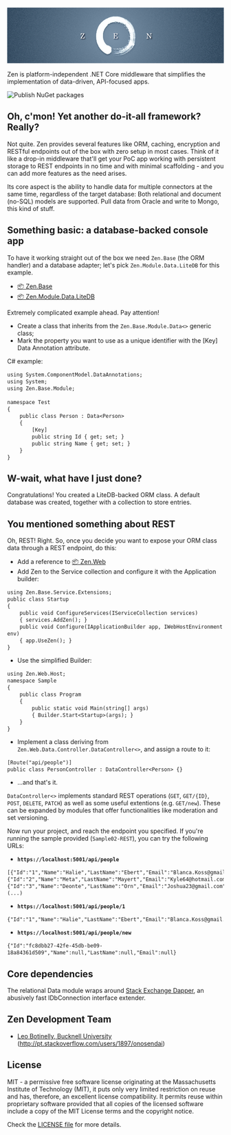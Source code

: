 <p align="center">
  <img src="https://raw.githubusercontent.com/lbotinelly/zen/master/static/res/zen-banner.png">
</p>

Zen is platform-independent .NET Core middleware that simplifies the implementation of data-driven, API-focused apps.

![Publish NuGet packages](https://github.com/lbotinelly/zen/workflows/Publish%20NuGet%20packages/badge.svg)

## Oh, c'mon! Yet another do-it-all framework? Really?

Not quite. Zen provides several features like ORM, caching, encryption and RESTful endpoints out of the box with zero setup in most cases. Think of it like a drop-in middleware that'll get your PoC app working with persistent storage to REST endpoints in no time and with minimal scaffolding - and you can add more features as the need arises.

Its core aspect is the ability to handle data for multiple connectors at the same time, regardless of the target database: Both relational and document (no-SQL) models are supported. Pull data from Oracle and write to Mongo, this kind of stuff.

## Something basic: a database-backed console app

To have it working straight out of the box we need `Zen.Base` (the ORM handler) and a database adapter; let's pick `Zen.Module.Data.LiteDB` for this example.

- [📦 Zen.Base](https://www.nuget.org/packages/Zen.Base/)
- [📦 Zen.Module.Data.LiteDB](https://www.nuget.org/packages/Zen.Module.Data.LiteDB/)

Extremely complicated example ahead. Pay attention!
 - Create a class that inherits from the `Zen.Base.Module.Data<>` generic class;
 - Mark the property you want to use as a unique identifier with the [Key] Data Annotation attribute.

C# example:

    using System.ComponentModel.DataAnnotations;
    using System;
    using Zen.Base.Module;
    
    namespace Test
    {
        public class Person : Data<Person>
        {
            [Key]
            public string Id { get; set; }
            public string Name { get; set; }
        }
    }

## W-wait, what have I just done?

Congratulations! You created a LiteDB-backed ORM class. A default database was created, together with a collection to store entries.

## You mentioned something about REST

Oh, REST! Right. So, once you decide you want to expose your ORM class data through a REST endpoint, do this:

- Add a reference to [📦 Zen.Web](https://www.nuget.org/packages/Zen.Web/)
- Add Zen to the Service collection and configure it with the Application builder:
```
using Zen.Base.Service.Extensions;
public class Startup
{
    public void ConfigureServices(IServiceCollection services)
    { services.AddZen(); }
    public void Configure(IApplicationBuilder app, IWebHostEnvironment env)
    { app.UseZen(); }
}
```
- Use the simplified Builder:
```
using Zen.Web.Host;
namespace Sample
{
    public class Program
    {
        public static void Main(string[] args)
        { Builder.Start<Startup>(args); }
    }
}
```
- Implement a class deriving from `Zen.Web.Data.Controller.DataController<>`, and assign a route to it:
```
[Route("api/people")]
public class PersonController : DataController<Person> {}
```
- ...and that's it.

`DataController<>` implements standard REST operations (`GET`, `GET/{ID}`, `POST`, `DELETE`, `PATCH`) as well as some useful extentions (e.g. `GET/new`). These can be expanded by modules that offer functionalities like moderation and set versioning.

Now run your project, and reach the endpoint you specified. If you're running the sample provided (`Sample02-REST`), you can try the following URLs:

- **`https://localhost:5001/api/people`**  
```
[{"Id":"1","Name":"Halie","LastName":"Ebert","Email":"Blanca.Koss@gmail.com"},{"Id":"2","Name":"Meta","LastName":"Mayert","Email":"Kyle64@hotmail.com"},{"Id":"3","Name":"Deonte","LastName":"Orn","Email":"Joshua23@gmail.com"},,(...)
```
- **`https://localhost:5001/api/people/1`**  
```
{"Id":"1","Name":"Halie","LastName":"Ebert","Email":"Blanca.Koss@gmail.com"}
```
- **`https://localhost:5001/api/people/new`**  
```
{"Id":"fc8dbb27-42fe-45db-be09-18a84361d509","Name":null,"LastName":null,"Email":null}
```

## Core dependencies

The relational Data module wraps around [Stack Exchange Dapper](https://github.com/StackExchange/dapper-dot-net), an abusively fast IDbConnection interface extender.

## Zen Development Team

- [Leo Botinelly, Bucknell University](https://www.linkedin.com/in/lbotinelly) (http://pt.stackoverflow.com/users/1897/onosendai)

## License
MIT - a permissive free software license originating at the Massachusetts Institute of Technology (MIT), it puts only very limited restriction on reuse and has, therefore, an excellent license compatibility. It permits reuse within proprietary software provided that all copies of the licensed software include a copy of the MIT License terms and the copyright notice.

Check the [LICENSE file](LICENSE.txt) for more details.
